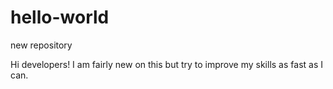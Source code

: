 # hello-world
new repository

Hi developers!
I am fairly new on this but try to improve my skills as fast as I can.
